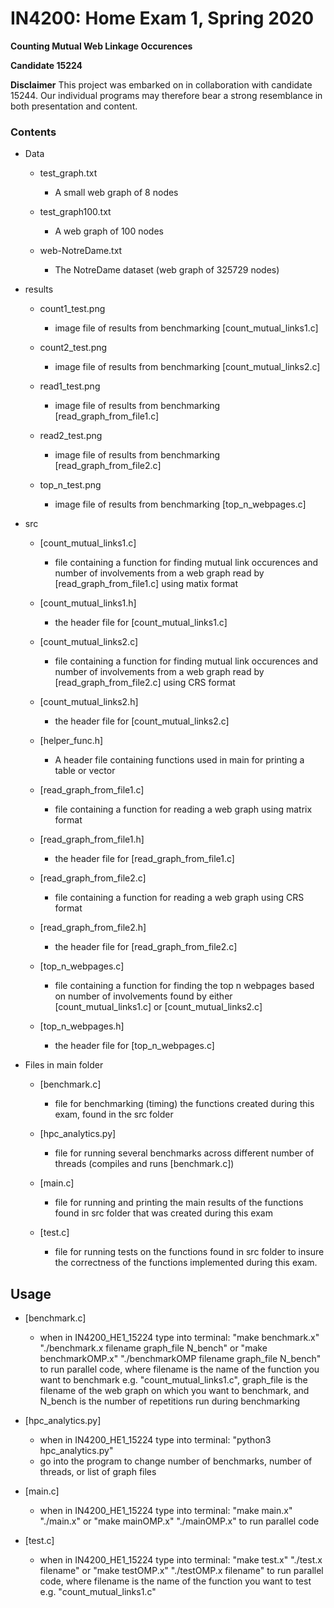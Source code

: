 # IN4200: Home Exam 1, Spring 2020

**Counting Mutual Web Linkage Occurences**

**Candidate 15224**

**Disclaimer**
This project was embarked on in collaboration with candidate 15244.
Our individual programs may therefore bear a strong resemblance in
both presentation and content.

### Contents
- Data

  - test_graph.txt
    - A small web graph of 8 nodes

  - test_graph100.txt
    - A web graph of 100 nodes

  - web-NotreDame.txt
    - The NotreDame dataset (web graph of 325729 nodes)


- results

  - count1_test.png
    - image file of results from benchmarking [count_mutual_links1.c]

  - count2_test.png
    - image file of results from benchmarking [count_mutual_links2.c]

  - read1_test.png
    - image file of results from benchmarking [read_graph_from_file1.c]

  - read2_test.png
    - image file of results from benchmarking [read_graph_from_file2.c]

  - top_n_test.png
    - image file of results from benchmarking [top_n_webpages.c]


- src

  - [count_mutual_links1.c]
    - file containing a function for finding mutual link occurences and number of involvements from a web graph read by [read_graph_from_file1.c] using matix format

  - [count_mutual_links1.h]
    - the header file for [count_mutual_links1.c]

  - [count_mutual_links2.c]
    - file containing a function for finding mutual link occurences and number of involvements from a web graph read by [read_graph_from_file2.c] using CRS format

  - [count_mutual_links2.h]
    - the header file for [count_mutual_links2.c]

  - [helper_func.h]
    - A header file containing functions used in main for printing a table or vector

  - [read_graph_from_file1.c]
    - file containing a function for reading a web graph using matrix format

  - [read_graph_from_file1.h]
    - the header file for [read_graph_from_file1.c]

  - [read_graph_from_file2.c]
    - file containing a function for reading a web graph using CRS format

  - [read_graph_from_file2.h]
    - the header file for [read_graph_from_file2.c]

  - [top_n_webpages.c]
    - file containing a function for finding the top n webpages based on number of involvements found by either [count_mutual_links1.c] or [count_mutual_links2.c]

  - [top_n_webpages.h]
    - the header file for [top_n_webpages.c]


- Files in main folder

  - [benchmark.c]
    - file for benchmarking (timing) the functions created during this exam, found in the src folder

  - [hpc_analytics.py]
    - file for running several benchmarks across different number of threads (compiles and runs [benchmark.c])

  - [main.c]
    - file for running and printing the main results of the functions found in src folder that was created during this exam

  - [test.c]
    - file for running tests on the functions found in src folder to insure the correctness of the functions implemented during this exam.


## Usage

- [benchmark.c]
  - when in IN4200_HE1_15224 type into terminal: "make benchmark.x" "./benchmark.x filename graph_file N_bench" or "make benchmarkOMP.x" "./benchmarkOMP filename graph_file N_bench" to run parallel code, where filename is the name of the function you want to benchmark e.g. "count_mutual_links1.c", graph_file is the filename of the web graph on which you want to benchmark, and N_bench is the number of repetitions run during benchmarking


- [hpc_analytics.py]
  - when in IN4200_HE1_15224 type into terminal: "python3 hpc_analytics.py"
  - go into the program to change number of benchmarks, number of threads, or list of graph files

- [main.c]
  - when in IN4200_HE1_15224 type into terminal: "make main.x" "./main.x" or "make mainOMP.x" "./mainOMP.x" to run parallel code

- [test.c]
  - when in IN4200_HE1_15224 type into terminal: "make test.x" "./test.x filename" or "make testOMP.x" "./testOMP.x filename" to run parallel code, where filename is the name of the function you want to test e.g. "count_mutual_links1.c"
